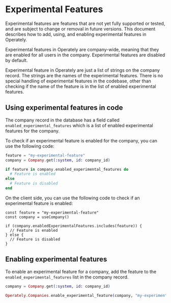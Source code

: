 # Experimental Features

Experimental features are features that are not yet fully supported or tested, 
and are subject to change or removal in future versions. This document describes
how to add, using, and enabling experimental features in Operately. 

Experimental features in Operately are company-wide, meaning that they are enabled
for all users in the company. Experimental features are disabled by default. 

Experimental feature in Operately are just a list of strings on the company record.
The strings are the names of the experimental features. There is no special handling
of experimental features in the codebase, other than checking if the name of the
feature is in the list of enabled experimental features.

## Using experimental features in code

The company record in the database has a field called `enabled_experimental_features`
which is a list of enabled experimental features for the company.

To check if an experimental feature is enabled for the company, you can use the 
following code:

```elixir
feature = "my-experimental-feature"
company = Company.get(:system, id: company_id)

if feature in company.enabled_experimental_features do
  # Feature is enabled
else
  # Feature is disabled
end
```

On the client side, you can use the following code to check if an experimental
feature is enabled:

```tsx
const feature = "my-experimental-feature"
const company = useCompany()

if (company.enabledExperimentalFeatures.includes(feature)) {
  // Feature is enabled
} else {
  // Feature is disabled
}
```

## Enabling experimental features

To enable an experimental feature for a company, add the feature to the
`enabled_experimental_features` list in the company record.

```elixir
company = Company.get(:system, id: company_id)

Operately.Companies.enable_experimental_feature(company, "my-experimental-feature")
```
